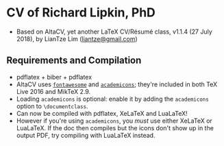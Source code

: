 # CV of Richard Lipkin, PhD
- Based on AltaCV, yet another LaTeX CV/Résumé class, v1.1.4 (27 July 2018), by LianTze Lim (liantze@gmail.com)

## Requirements and Compilation

- pdflatex + biber + pdflatex
- AltaCV uses [`fontawesome`](http://www.ctan.org/pkg/fontawesome) and [`academicons`](http://www.ctan.org/pkg/academicons); they're included in both TeX Live 2016 and MikTeX 2.9.
- Loading `academicons` is optional: enable it by adding the `academicons` option to `\documentclass`.
- Can now be compiled with pdflatex, XeLaTeX and LuaLaTeX!
- However if you're using `academicons`, you _must_ use either XeLaTeX or LuaLaTeX. If the doc then compiles but the icons don't show up in the output PDF, try compiling with LuaLaTeX instead.
